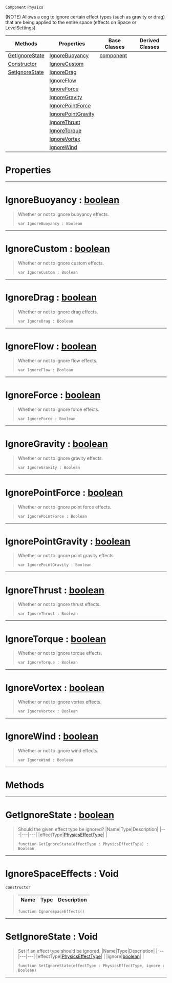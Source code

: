  `Component` `Physics`



(NOTE) Allows a cog to ignore certain effect types (such as gravity or drag) that are being applied to the entire space (effects on Space or LevelSettings).

|Methods|Properties|Base Classes|Derived Classes|
|---|---|---|---|
|[ GetIgnoreState](https://github.com/ZilchEngine/ZilchDocs/blob/master/code_reference/class_reference/ignorespaceeffects.md#getignorestate-zilch-engi)|[ IgnoreBuoyancy](https://github.com/ZilchEngine/ZilchDocs/blob/master/code_reference/class_reference/ignorespaceeffects.md#ignorebuoyancy-zilch-engi)|[component](https://github.com/ZilchEngine/ZilchDocs/blob/master/code_reference/class_reference/component.md)| |
|[ Constructor](https://github.com/ZilchEngine/ZilchDocs/blob/master/code_reference/class_reference/ignorespaceeffects.md#ignorespaceeffects-void)|[ IgnoreCustom](https://github.com/ZilchEngine/ZilchDocs/blob/master/code_reference/class_reference/ignorespaceeffects.md#ignorecustom-zilch-engine)| | |
|[ SetIgnoreState](https://github.com/ZilchEngine/ZilchDocs/blob/master/code_reference/class_reference/ignorespaceeffects.md#setignorestate-void)|[ IgnoreDrag](https://github.com/ZilchEngine/ZilchDocs/blob/master/code_reference/class_reference/ignorespaceeffects.md#ignoredrag-zilch-engine-d)| | |
| |[ IgnoreFlow](https://github.com/ZilchEngine/ZilchDocs/blob/master/code_reference/class_reference/ignorespaceeffects.md#ignoreflow-zilch-engine-d)| | |
| |[ IgnoreForce](https://github.com/ZilchEngine/ZilchDocs/blob/master/code_reference/class_reference/ignorespaceeffects.md#ignoreforce-zilch-engine)| | |
| |[ IgnoreGravity](https://github.com/ZilchEngine/ZilchDocs/blob/master/code_reference/class_reference/ignorespaceeffects.md#ignoregravity-zilch-engin)| | |
| |[ IgnorePointForce](https://github.com/ZilchEngine/ZilchDocs/blob/master/code_reference/class_reference/ignorespaceeffects.md#ignorepointforce-zilch-en)| | |
| |[ IgnorePointGravity](https://github.com/ZilchEngine/ZilchDocs/blob/master/code_reference/class_reference/ignorespaceeffects.md#ignorepointgravity-zero)| | |
| |[ IgnoreThrust](https://github.com/ZilchEngine/ZilchDocs/blob/master/code_reference/class_reference/ignorespaceeffects.md#ignorethrust-zilch-engine)| | |
| |[ IgnoreTorque](https://github.com/ZilchEngine/ZilchDocs/blob/master/code_reference/class_reference/ignorespaceeffects.md#ignoretorque-zilch-engine)| | |
| |[ IgnoreVortex](https://github.com/ZilchEngine/ZilchDocs/blob/master/code_reference/class_reference/ignorespaceeffects.md#ignorevortex-zilch-engine)| | |
| |[ IgnoreWind](https://github.com/ZilchEngine/ZilchDocs/blob/master/code_reference/class_reference/ignorespaceeffects.md#ignorewind-zilch-engine-d)| | |


 #  Properties


---  
 #  IgnoreBuoyancy : [boolean](https://github.com/ZilchEngine/ZilchDocs/blob/master/code_reference/nada_base_types/boolean.md)

> Whether or not to ignore buoyancy effects.
> ``` lang=cpp, name=Nada
> var IgnoreBuoyancy : Boolean


---  
 #  IgnoreCustom : [boolean](https://github.com/ZilchEngine/ZilchDocs/blob/master/code_reference/nada_base_types/boolean.md)

> Whether or not to ignore custom effects.
> ``` lang=cpp, name=Nada
> var IgnoreCustom : Boolean


---  
 #  IgnoreDrag : [boolean](https://github.com/ZilchEngine/ZilchDocs/blob/master/code_reference/nada_base_types/boolean.md)

> Whether or not to ignore drag effects.
> ``` lang=cpp, name=Nada
> var IgnoreDrag : Boolean


---  
 #  IgnoreFlow : [boolean](https://github.com/ZilchEngine/ZilchDocs/blob/master/code_reference/nada_base_types/boolean.md)

> Whether or not to ignore flow effects.
> ``` lang=cpp, name=Nada
> var IgnoreFlow : Boolean


---  
 #  IgnoreForce : [boolean](https://github.com/ZilchEngine/ZilchDocs/blob/master/code_reference/nada_base_types/boolean.md)

> Whether or not to ignore force effects.
> ``` lang=cpp, name=Nada
> var IgnoreForce : Boolean


---  
 #  IgnoreGravity : [boolean](https://github.com/ZilchEngine/ZilchDocs/blob/master/code_reference/nada_base_types/boolean.md)

> Whether or not to ignore gravity effects.
> ``` lang=cpp, name=Nada
> var IgnoreGravity : Boolean


---  
 #  IgnorePointForce : [boolean](https://github.com/ZilchEngine/ZilchDocs/blob/master/code_reference/nada_base_types/boolean.md)

> Whether or not to ignore point force effects.
> ``` lang=cpp, name=Nada
> var IgnorePointForce : Boolean


---  
 #  IgnorePointGravity : [boolean](https://github.com/ZilchEngine/ZilchDocs/blob/master/code_reference/nada_base_types/boolean.md)

> Whether or not to ignore point gravity effects.
> ``` lang=cpp, name=Nada
> var IgnorePointGravity : Boolean


---  
 #  IgnoreThrust : [boolean](https://github.com/ZilchEngine/ZilchDocs/blob/master/code_reference/nada_base_types/boolean.md)

> Whether or not to ignore thrust effects.
> ``` lang=cpp, name=Nada
> var IgnoreThrust : Boolean


---  
 #  IgnoreTorque : [boolean](https://github.com/ZilchEngine/ZilchDocs/blob/master/code_reference/nada_base_types/boolean.md)

> Whether or not to ignore torque effects.
> ``` lang=cpp, name=Nada
> var IgnoreTorque : Boolean


---  
 #  IgnoreVortex : [boolean](https://github.com/ZilchEngine/ZilchDocs/blob/master/code_reference/nada_base_types/boolean.md)

> Whether or not to ignore vortex effects.
> ``` lang=cpp, name=Nada
> var IgnoreVortex : Boolean


---  
 #  IgnoreWind : [boolean](https://github.com/ZilchEngine/ZilchDocs/blob/master/code_reference/nada_base_types/boolean.md)

> Whether or not to ignore wind effects.
> ``` lang=cpp, name=Nada
> var IgnoreWind : Boolean


---  
 #  Methods


---  
 #  GetIgnoreState : [boolean](https://github.com/ZilchEngine/ZilchDocs/blob/master/code_reference/nada_base_types/boolean.md)

> Should the given effect type be ignored?
> |Name|Type|Description|
> |---|---|---|
> |effectType|[PhysicsEffectType](https://github.com/ZilchEngine/ZilchDocs/blob/master/code_reference/enum_reference.md#physicseffecttype)| |
> ``` lang=cpp, name=Nada
> function GetIgnoreState(effectType : PhysicsEffectType) : Boolean
> ``` 


---  
 #  IgnoreSpaceEffects : Void

 `constructor`

> 
> |Name|Type|Description|
> |---|---|---|
> ``` lang=cpp, name=Nada
> function IgnoreSpaceEffects()
> ``` 


---  
 #  SetIgnoreState : Void

> Set if an effect type should be ignored.
> |Name|Type|Description|
> |---|---|---|
> |effectType|[PhysicsEffectType](https://github.com/ZilchEngine/ZilchDocs/blob/master/code_reference/enum_reference.md#physicseffecttype)| |
> |ignore|[boolean](https://github.com/ZilchEngine/ZilchDocs/blob/master/code_reference/nada_base_types/boolean.md)| |
> ``` lang=cpp, name=Nada
> function SetIgnoreState(effectType : PhysicsEffectType, ignore : Boolean)
> ``` 


---  
 

 